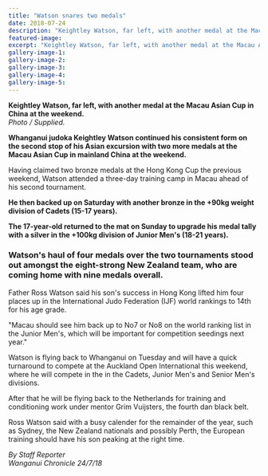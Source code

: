 ```yaml
---
title: "Watson snares two medals"
date: 2018-07-24
description: "Keightley Watson, far left, with another medal at the Macau Asian Cup in China at the weekend..."
featured-image: 
excerpt: "Keightley Watson, far left, with another medal at the Macau Asian Cup in China at the weekend."
gallery-image-1: 
gallery-image-2: 
gallery-image-3: 
gallery-image-4: 
gallery-image-5: 
---
```


<p><span><strong>Keightley Watson, far left, with another medal at the Macau Asian Cup in China at the weekend.</strong><br /><em>Photo / Supplied.</em></span></p>
<p><strong>Whanganui judoka Keightley Watson continued his consistent form on the second stop of his Asian excursion with two more medals at the Macau Asian Cup in mainland China at the weekend.</strong></p>
<p>Having claimed two bronze medals at the Hong Kong Cup the previous weekend, Watson attended a three-day training camp in Macau ahead of his second tournament.</p>
<p class="element element-paragraph"><strong>He then backed up on Saturday with another bronze in the +90kg weight division of Cadets (15-17 years).</strong></p>
<p class="element element-paragraph"><strong>The 17-year-old returned to the mat on Sunday to upgrade his medal tally with a silver in the +100kg division of Junior Men's (18-21 years).</strong></p>
<h3 class="element element-paragraph">Watson's haul of four medals over the two tournaments stood out amongst the eight-strong New Zealand team, who are coming home with nine medals overall.</h3>
<p class="element element-paragraph">Father Ross Watson said his son's success in Hong Kong lifted him four places up in the International Judo Federation (IJF) world rankings to 14th for his age grade.</p>
<p class="element element-paragraph">"Macau should see him back up to No7 or No8 on the world ranking list in the Junior Men's, which will be important for competition seedings next year."</p>
<p class="element element-paragraph">Watson is flying back to Whanganui on Tuesday and will have a quick turnaround to compete at the Auckland Open International this weekend, where he will compete in the in the Cadets, Junior Men's and Senior Men's divisions.</p>
<p class="element element-paragraph">After that he will be flying back to the Netherlands for training and conditioning work under mentor Grim Vuijsters, the fourth dan black belt.</p>
<p class="element element-paragraph">Ross Watson said with a busy calender for the remainder of the year, such as Sydney, the New Zealand nationals and possibly Perth, the European training should have his son peaking at the right time.</p>
<p class="element element-paragraph"><em>By Staff Reporter</em><br /><em>Wanganui Chronicle 24/7/18</em></p>

